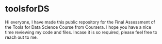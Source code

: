 # toolsforDS
Hi everyone, I have made this public repository for the Final Assessment of the Tools for Data Science Course from Coursera.
I hope you have a nice time reviewing my code and files.
Incase it is so required, please feel free to reach out to me.
